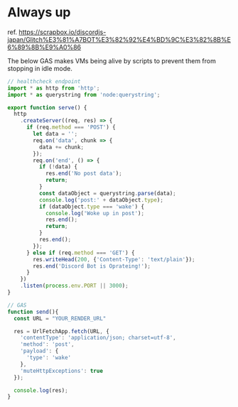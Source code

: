 # Always up
ref. https://scrapbox.io/discordjs-japan/Glitch%E3%81%A7BOT%E3%82%92%E4%BD%9C%E3%82%8B%E6%89%8B%E9%A0%86

The below GAS makes VMs being alive by scripts to prevent them from stopping in idle mode.
```js
// healthcheck endpoint
import * as http from 'http';
import * as querystring from 'node:querystring';

export function serve() {
  http
    .createServer((req, res) => {
      if (req.method === 'POST') {
        let data = '';
        req.on('data', chunk => {
          data += chunk;
        });
        req.on('end', () => {
          if (!data) {
            res.end('No post data');
            return;
          }
          const dataObject = querystring.parse(data);
          console.log('post:' + dataObject.type);
          if (dataObject.type === 'wake') {
            console.log('Woke up in post');
            res.end();
            return;
          }
          res.end();
        });
      } else if (req.method === 'GET') {
        res.writeHead(200, {'Content-Type': 'text/plain'});
        res.end('Discord Bot is Oprateing!');
      }
    })
    .listen(process.env.PORT || 3000);
}

// GAS
function send(){
  const URL = "YOUR_RENDER_URL"

  res = UrlFetchApp.fetch(URL, {
    'contentType': 'application/json; charset=utf-8',
    'method': 'post',
    'payload': {
      'type': 'wake'
    },
    'muteHttpExceptions': true
  });

  console.log(res);
}
```
